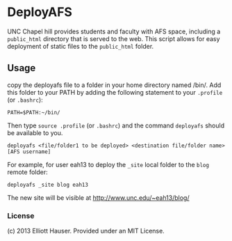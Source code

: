 DeployAFS
=========

UNC Chapel hill provides students and faculty with AFS space, including a `public_html` directory that is served to the web.  This script allows for easy deployment of static files to the `public_html` folder.

## Usage

copy the deployafs file to a folder in your home directory named /bin/.  Add this folder to your PATH by adding the following statement to your `.profile` (or `.bashrc`):
```
PATH=$PATH:~/bin/
```

Then type `source .profile` (or `.bashrc`) and the command `deployafs` should be available to you.

```
deployafs <file/folder1 to be deployed> <destination file/folder name> [AFS username]
```

For example, for user eah13 to deploy the `_site` local folder to the `blog` remote folder:

```
deployafs _site blog eah13
```

The new site will be visible at http://www.unc.edu/~eah13/blog/

### License
(c) 2013 Elliott Hauser.  Provided under an MIT License.
